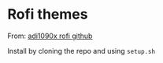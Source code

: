 # Rofi themes

From: [adi1090x rofi github](https://github.com/adi1090x/rofi)

Install by cloning the repo and using `setup.sh`
